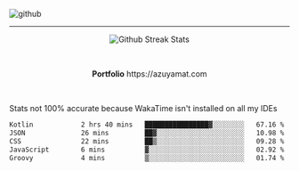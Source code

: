 ![github](https://media.discordapp.net/attachments/881363147364118528/1142610121697021952/background.png?width=1000&height=300)<br>
___
<p align="center">
  <img alt="Github Streak Stats" src="https://streak-stats.demolab.com?user=Azuyamat&theme=transparent&hide_border=true"/>
</p><br>
<p align="center">
      <strong>Portfolio</strong> https://azuyamat.com
</p><br>

Stats not 100% accurate because WakaTime isn't installed on all my IDEs
<!--START_SECTION:waka-->

```txt
Kotlin            2 hrs 40 mins   ████████████████▓░░░░░░░░   67.16 %
JSON              26 mins         ██▓░░░░░░░░░░░░░░░░░░░░░░   10.98 %
CSS               22 mins         ██▒░░░░░░░░░░░░░░░░░░░░░░   09.28 %
JavaScript        6 mins          ▓░░░░░░░░░░░░░░░░░░░░░░░░   02.92 %
Groovy            4 mins          ▒░░░░░░░░░░░░░░░░░░░░░░░░   01.74 %
```

<!--END_SECTION:waka-->
